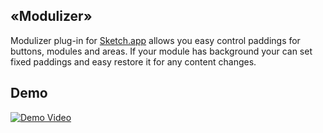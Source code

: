 ## «Modulizer»

Modulizer plug-in for [Sketch.app](http://bohemiancoding.com/sketch/) allows you easy control paddings for buttons, modules and areas. If your module has background your can set fixed paddings and easy restore it for any content changes.


## Demo

[![Demo Video](https://photos-6.dropbox.com/t/1/AAAnjsKg-VrCBJgLScuhCg-VUuhLXaIBR_Iqa5_zPGxWcw/12/3240668/png/1024x768/3/1414134000/0/2/ModulizerVideo.png/VB_3DkH07DlWVbwwiXvT3-YNJ9Hps5J9pRo6gaJmx0Q)](http://youtu.be/7ZHsr-dmHHM)
